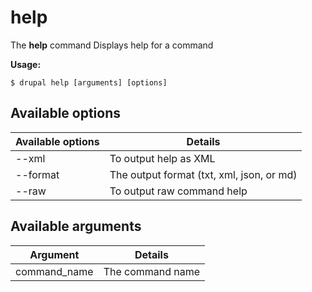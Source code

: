 # help
The **help** command Displays help for a command

**Usage:**
```
$ drupal help [arguments] [options] 
```

## Available options
Available options | Details
-------|-------------
--xml | To output help as XML
--format | The output format (txt, xml, json, or md)
--raw | To output raw command help

## Available arguments
Argument | Details
---------|-------------
command_name | The command name

